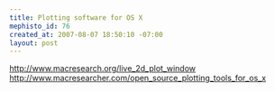 ```yaml
--- 
title: Plotting software for OS X
mephisto_id: 76
created_at: 2007-08-07 18:50:10 -07:00
layout: post
---
```

http://www.macresearch.org/live_2d_plot_window
http://www.macresearcher.com/open_source_plotting_tools_for_os_x
